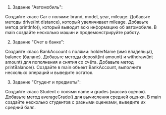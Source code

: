 1) Задание "Автомобиль":

Создайте класс Car с полями: brand, model, year, mileage.
Добавьте методы drive(int distance), который увеличивает mileage.
Добавьте метод printInfo(), который выводит всю информацию об автомобиле.
В main создайте несколько машин и продемонстрируйте работу.

2) Задание "Счет в банке":

Создайте класс BankAccount с полями: holderName (имя владельца), balance (баланс).
Добавьте методы deposit(int amount) и withdraw(int amount) для пополнения и снятия со счёта.
Добавьте метод printBalance().
Создайте в main объект BankAccount, выполните несколько операций и выведите остаток.

3) Задание "Студент и предметы":

Создайте класс Student с полями name и grades (массив оценок).
Добавьте метод averageGrade() для вычисления средней оценки.
В main создайте несколько студентов с разными оценками, выведите их средний балл.